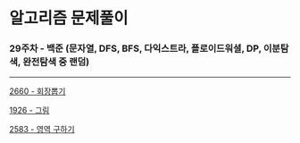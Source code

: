 # 알고리즘 문제풀이

### 29주차 - 백준 (문자열, DFS, BFS, 다익스트라, 플로이드워셜, DP, 이분탐색, 완전탐색 중 랜덤)

---

[2660 - 회장뽑기](https://www.acmicpc.net/problem/2660)

[1926 - 그림](https://www.acmicpc.net/problem/1926)

[2583 - 영역 구하기](https://www.acmicpc.net/problem/2583)
